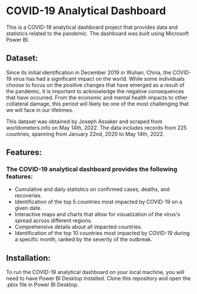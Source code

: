 # COVID-19 Analytical Dashboard
This is a COVID-19 analytical dashboard project that provides data and statistics related to the pandemic. The dashboard was built using Microsoft Power BI.

## Dataset:
Since its initial identification in December 2019 in Wuhan, China, the COVID-19 virus has had a significant impact on the world. While some individuals choose to focus on the positive changes that have emerged as a result of the pandemic, it is important to acknowledge the negative consequences that have occurred. From the economic and mental health impacts to other collateral damage, this period will likely be one of the most challenging that we will face in our lifetimes.

This dataset was obtained by Joseph Assaker and scraped from worldometers.info on May 14th, 2022. The data includes records from 225 countries, spanning from January 22nd, 2020 to May 14th, 2022.

## Features:
### The COVID-19 analytical dashboard provides the following features:

- Cumulative and daily statistics on confirmed cases, deaths, and recoveries.
- Identification of the top 5 countries most impacted by COVID-19 on a given date.
- Interactive maps and charts that allow for visualization of the virus's spread across different regions.
- Comprehensive details about all impacted countries.
- Identification of the top 10 countries most impacted by COVID-19 during a specific month, ranked by the severity of the outbreak.



## Installation:
To run the COVID-19 analytical dashboard on your local machine, you will need to have Power BI Desktop installed. Clone this repository and open the .pbix file in Power BI Desktop.

